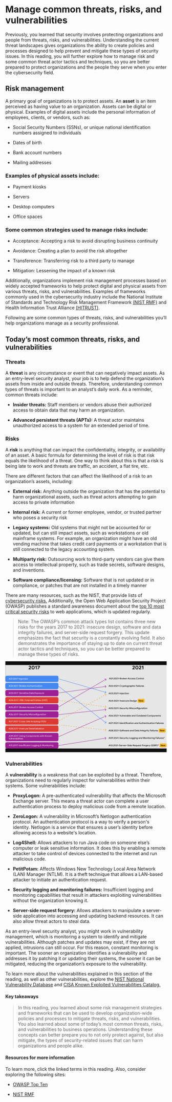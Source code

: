 # Manage common threats, risks, and vulnerabilities
Previously, you learned that security involves protecting organizations and people from threats, risks, and vulnerabilities. Understanding the current threat landscapes gives organizations the ability to create policies and processes designed to help prevent and mitigate these types of security issues. In this reading, you will further explore how to manage risk and some common threat actor tactics and techniques, so you are better prepared to protect organizations and the people they serve when you enter the cybersecurity field. 

## Risk management
A primary goal of organizations is to protect assets. An **asset** is an item perceived as having value to an organization. Assets can be digital or physical. Examples of digital assets include the personal information of employees, clients, or vendors, such as: 

- Social Security Numbers (SSNs), or unique national identification numbers assigned to individuals 

- Dates of birth

- Bank account numbers

- Mailing addresses

### Examples of physical assets include:

- Payment kiosks

- Servers

- Desktop computers

- Office spaces

### Some common strategies used to manage risks include:

- Acceptance: Accepting a risk to avoid disrupting business continuity

- Avoidance: Creating a plan to avoid the risk altogether

- Transference: Transferring risk to a third party to manage

- Mitigation: Lessening the impact of a known risk

Additionally, organizations implement risk management processes based on widely accepted frameworks to help protect digital and physical assets from various threats, risks, and vulnerabilities. Examples of frameworks commonly used in the cybersecurity industry include the National Institute of Standards and Technology Risk Management Framework [(NIST RMF)](https://csrc.nist.gov/projects/risk-management/about-rmf) and Health Information Trust Alliance [(HITRUST)](https://hitrustalliance.net/hitrust-framework?utm_term=&utm_campaign=HITRUST_i1_PaidSearch&utm_source=adwords&utm_medium=ppc).

Following are some common types of threats, risks, and vulnerabilities you’ll help organizations manage as a security professional.

## Today’s most common threats, risks, and vulnerabilities

### Threats

A **threat** is any circumstance or event that can negatively impact assets. As an entry-level security analyst, your job is to help defend the organization’s assets from inside and outside threats. Therefore, understanding common types of threats is important to an analyst’s daily work. As a reminder, common threats include:

- **Insider threats:** Staff members or vendors abuse their authorized access to obtain data that may harm an organization.

- **Advanced persistent threats (APTs):** A threat actor maintains unauthorized access to a system for an extended period of time.

### Risks

A **risk** is anything that can impact the confidentiality, integrity, or availability of an asset. A basic formula for determining the level of risk is that risk equals the likelihood of a threat. One way to think about this is that a risk is being late to work and threats are traffic, an accident, a flat tire, etc. 

There are different factors that can affect the likelihood of a risk to an organization’s assets, including:

- **External risk:** Anything outside the organization that has the potential to harm organizational assets, such as threat actors attempting to gain access to private information

- **Internal risk:** A current or former employee, vendor, or trusted partner who poses a security risk

- **Legacy systems:** Old systems that might not be accounted for or updated, but can still impact assets, such as workstations or old mainframe systems. For example, an organization might have an old vending machine that takes credit card payments or a workstation that is still connected to the legacy accounting system.

- **Multiparty risk:** Outsourcing work to third-party vendors can give them access to intellectual property, such as trade secrets, software designs, and inventions.

- **Software compliance/licensing:** Software that is not updated or in compliance, or patches that are not installed in a timely manner

There are many resources, such as the NIST, that provide lists of 
[cybersecurity risks.](https://www.nist.gov/itl/smallbusinesscyber/cybersecurity-basics/cybersecurity-risks) Additionally, the Open Web Application Security Project (OWASP) publishes a standard awareness document about the 
[top 10 most critical security risks](https://owasp.org/www-project-top-ten/) to web applications, which is updated regularly. 

> Note: The OWASP’s common attack types list contains three new risks for the years 2017 to 2021: insecure design, software and data integrity failures, and server-side request forgery. This update emphasizes the fact that security is a constantly evolving field. It also demonstrates the importance of staying up to date on current threat actor tactics and techniques, so you can be better prepared to manage these types of risks.

![](../img/owasp-risks.png)

### Vulnerabilities

 A **vulnerability** is a weakness that can be exploited by a threat. Therefore, organizations need to regularly inspect for vulnerabilities within their systems. Some vulnerabilities include:

- **ProxyLogon:** A pre-authenticated vulnerability that affects the Microsoft Exchange server. This means a threat actor can complete a user authentication process to deploy malicious code from a remote location.

- **ZeroLogon:** A vulnerability in Microsoft’s Netlogon authentication protocol. An authentication protocol is a way to verify a person's identity. Netlogon is a service that ensures a user’s identity before allowing access to a website's location.

- **Log4Shell:** Allows attackers to run Java code on someone else’s computer or leak sensitive information. It does this by enabling a remote attacker to take control of devices connected to the internet and run malicious code.

- **PetitPotam:** Affects Windows New Technology Local Area Network (LAN) Manager (NTLM). It is a theft technique that allows a LAN-based attacker to initiate an authentication request.

- **Security logging and monitoring failures:** Insufficient logging and monitoring capabilities that result in attackers exploiting vulnerabilities without the organization knowing it.

- **Server-side request forgery:** Allows attackers to manipulate a server-side application into accessing and updating backend resources. It can also allow threat actors to steal data.

As an entry-level security analyst, you might work in vulnerability management, which is monitoring a system to identify and mitigate vulnerabilities. Although patches and updates may exist, if they are not applied, intrusions can still occur. For this reason, constant monitoring is important. The sooner an organization identifies a vulnerability and addresses it by patching it or updating their systems, the sooner it can be mitigated, reducing the organization’s exposure to the vulnerability. 

To learn more about the vulnerabilities explained in this section of the reading, as well as other vulnerabilities, explore the 
[NIST National Vulnerability Database](https://nvd.nist.gov/vuln) and 
[CISA Known Exploited Vulnerabilities Catalog.](https://www.cisa.gov/known-exploited-vulnerabilities-catalog)

#### Key takeaways
> In this reading, you learned about some risk management strategies and frameworks that can be used to develop organization-wide policies and processes to mitigate threats, risks, and vulnerabilities. You also learned about some of today’s most common threats, risks, and vulnerabilities to business operations. Understanding these concepts can better prepare you to not only protect against, but also mitigate, the types of security-related issues that can harm organizations and people alike.

#### Resources for more information
To learn more, click the linked terms in this reading. Also, consider exploring the following sites:

- [OWASP Top Ten](https://owasp.org/www-project-top-ten/)

- [NIST RMF](https://csrc.nist.gov/projects/risk-management/about-rmf)